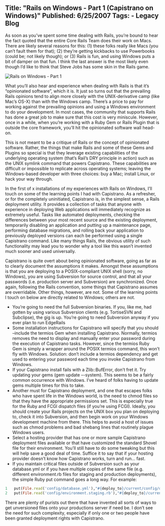 Title: "Rails on Windows - Part 1 (Capistrano on Windows)"
Published: 6/25/2007
Tags:
    - Legacy Blog
---
As soon as you’ve spent some time dealing with Rails, you’re bound to hear the fact quoted that the entire Core Rails Team does their work on Macs. There are likely several reasons for this: (1) these folks really like Macs (you can’t fault them for that); (2) they’re getting kickbacks to use Powerbooks (could be; not likely though); or (3) Rails is fun, and using Windows puts a bit of damper on that fun. I think the last answer is the most likely even though I’d like to think that Steve Jobs has some skin in the Rails game.

![Rails on Windows - Part 1](https://s3.amazonaws.com/s3.beckshome.com/20070625-Rails-On-Windows.png)

What you’ll also hear and experience when dealing with Rails is that it’s “opinionated software”, which it is. It just so turns out that the prevailing Rails opinions tend to align more closely with the UNIX-derivative camp (like Mac’s OS-X) than with the Windows camp. There’s a price to pay for working against the prevailing opinions and using a Windows environment to do your development. In most cases, the community that supports Rails has done a great job to make sure that this cost is very miniscule. However, once in a while, when you’re working with a Ruby Gem or Rails Plugin that is outside the core framework, you’ll hit the opinionated software wall head-on.

This is not meant to be a critique of Rails or the concept of opinionated software. Rather, the things that make Rails and some of these Gems and Plugins so special is that they leverage existing capabilities of the underlying operating system (that’s Rail’s DRY principle in action) such as the UNIX symlink command that powers Capistrano. These capabilities are difficult or impossible to replicate across operating systems; leaving the Windows-based developer with three choices: buy a Mac; install Linux, or hack your way through.

In the first of x installations of my experiences with Rails on Windows, I’ll touch on some of the learning points I had with Capistrano. As a refresher, or for the completely uninitiated, Capistrano is, in the simplest sense, a Rails deployment utility. It provides a collection of tasks that anyone with experience in deploying Web applications will immediately recognize as extremely useful. Tasks like automated deployments, checking the differences between your most recent source and the existing deployment, temporarily disabling an application and putting up a maintenance page, performing database migrations, and rolling back your application to previously deployed versions can each be performed using a single Capistrano command. Like many things Rails, the obvious utility of such functionality may lead you to wonder why a tool like this wasn’t invented much sooner and used universally.

Capistrano is quite overt about being opinionated software, going as far as to clearly document the assumptions it makes. Amongst these assumptions is that you are deploying to a POSIX-compliant UNIX shell (sorry, no Windows), you are using Subversion for source control, and that all your passwords (i.e. production server and Subversion) are synchronized. Once again, following the Rails convention, some things that Capistrano assumes are overridable. Other things, however, are not. Some of the learning points I touch on below are directly related to Windows; others are not.

* You’re going to need the full Subversion binaries. If you, like me, had gotten by using various Subversion clients (e.g. TortiseSVN and Subclipse), the gig is up. You’re going to need Subversion anyway if you ever plan to run EdgeRails
* Some installation instructions for Capistrano will specify that you should –include the termios Gem when installing Capistrano. Normally, termios removes the need to display and manually enter your password during the execution of Capistrano tasks. However, since the termios Ruby Gem is simply a wrapper around the POSIX termios command, this won’t fly with Windows. Solution: don’t include a termios dependency and get used to entering your password each time you invoke Capistrano from Windows.
* If your Capistrano install fails with a Zlib::BufError, don’t fret it. Try updating your gems (gem update –-system). This seems to be a fairly common occurrence with Windows. I’ve heard of folks having to update gems multiple times for this to take.
* Another must for Capistrano deployment, and one that escapes folks who have spent life in the Windows world, is the need to chmod files so that they have the appropriate permissions set. This is especially true for the Ruby and FCGI dispatch files (if you’re using FCGI). Ideally, you should create your Rails projects on the UNIX box you plan on deploying to, check it into Subversion, and then begin work on your Windows development machine from there. This helps to avoid a host of issues such as chmod problems and bad shebang lines that routinely plague Windows users.
* Select a hosting provider that has one or more sample Capistrano deployment files available or that have customized the standard Shovel file for their environment. You’ll still have to do some tweaking but this will help save a good deal of time. Suffice it to say that if your hosting provider doesn’t know how Capistrano works, turn and run… fast.
* If you maintain critical files outside of Subversion such as your database.yml or if you have multiple copies of the same file (e.g. different environment.rb files for staging and production deployments), the simple Ruby put command goes a long way. For example:

```ruby
1	put(File.read('config/database.yml'),"#{deploy_to}/current/config/database.yml", :mode => 0444)
2	put(File.read('config/environment.staging.rb'),"#{deploy_to}/current/config/environment.rb", :mode => 0664)
```
There are plenty of purists out there that have invented all sorts of ways to get unversioned files onto your productions server if need be. I don’t see the need for such complexity, especially if only one or two people have been granted deployment rights with Capistrano.